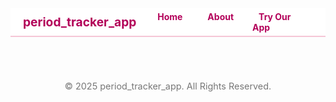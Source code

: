 <!DOCTYPE html>
<html lang="en">
<head>
  <meta charset="UTF-8" />
  <title>period_tracker_app</title>
  <style>
    :root {
      /* color variables */
      --soft-rose: #ffe2e2;
      --dark-rose: #b30059;
      --white: #fff;
      --text-color: #333;
    }

    body {
      margin: 0;
      font-family: Arial, sans-serif;
      background: var(--soft-rose);
      color: var(--text-color);
    }

    /* NAVIGATION */
    nav {
      background-color: var(--white);
      border-bottom: 2px solid #f5c6d6;
      display: flex;
      justify-content: space-between;
      align-items: center;
      padding: 0 20px;
      position: sticky;
      top: 0;
    }
    nav .brand {
      font-weight: bold;
      font-size: 1.2rem;
      color: var(--dark-rose);
      padding: 10px 0;
    }
    nav ul {
      list-style: none;
      display: flex;
      gap: 20px;
      margin: 0;
    }
    nav li {
      position: relative;
    }
    nav a {
      text-decoration: none;
      color: var(--dark-rose);
      font-weight: bold;
      padding: 10px;
    }
    nav a:hover {
      text-decoration: underline;
    }
    /* Dropdown */
    .dropdown {
      display: none;
      position: absolute;
      background: var(--white);
      box-shadow: 0 2px 5px rgba(0, 0, 0, 0.1);
      border: 1px solid #f2f2f2;
      top: 40px; /* below nav item */
      left: 0;
      z-index: 999;
    }
    .dropdown li {
      display: block;
      margin: 0;
      white-space: nowrap;
    }
    .dropdown li a {
      display: block;
      padding: 10px;
      color: var(--dark-rose);
    }
    nav li:hover .dropdown {
      display: block;
    }

    /* SECTIONS */
    section {
      padding: 40px 20px;
      max-width: 900px;
      margin: 0 auto;
    }
    h1, h2 {
      text-align: center;
      color: var(--dark-rose);
      margin-bottom: 20px;
    }
    .box {
      background: var(--white);
      border-radius: 8px;
      box-shadow: 0 2px 5px rgba(0,0,0,0.1);
      padding: 20px;
      margin-top: 20px;
    }
    .box p {
      line-height: 1.6;
    }
    .inline-links {
      text-align: center;
      margin-top: 20px;
    }

    /* TEAM */
    .team-member {
      display: flex;
      align-items: center;
      gap: 20px;
      margin-bottom: 20px;
    }
    .team-photo {
      width: 100px;
      height: 100px;
      background: #ddd url('https://via.placeholder.com/100') center/cover no-repeat;
      border-radius: 50%;
      flex-shrink: 0;
    }

    /* APP SECTION */
    .app-container {
      display: flex;
      flex-direction: column;
      gap: 30px;
    }
    .form-group {
      margin-bottom: 15px;
    }
    .form-group label {
      display: block;
      margin-bottom: 8px;
      font-weight: bold;
    }
    .form-group input {
      width: 100%;
      padding: 8px;
      border: 1px solid #ccc;
      border-radius: 4px;
    }
    .btn {
      background-color: var(--dark-rose);
      color: var(--white);
      padding: 10px 15px;
      border: none;
      border-radius: 4px;
      cursor: pointer;
      font-weight: bold;
    }
    .btn:hover {
      background-color: #a10050;
    }

    /* Auth forms */
    #login-form, #register-form {
      background: var(--white);
      border-radius: 8px;
      box-shadow: 0 1px 3px rgba(0,0,0,0.1);
      padding: 20px;
    }
    #register-form {
      display: none; /* hidden until user clicks register */
    }

    /* Main menu (buttons) after login */
    #app-menu {
      display: none; /* hidden until user logs in */
      text-align: center;
    }
    .app-buttons {
      display: flex;
      flex-wrap: wrap;
      gap: 10px;
      margin-top: 20px;
      justify-content: center;
    }
    .app-buttons button {
      flex: 1 0 180px;
      padding: 15px;
      border: none;
      border-radius: 8px;
      background-color: var(--dark-rose);
      color: var(--white);
      font-weight: bold;
      cursor: pointer;
    }
    .app-buttons button:hover {
      background-color: #a10050;
    }

    /* Calendar */
    #calendar-section {
      display: none; /* hidden by default, shown when user clicks 'Register My Period' */
      margin-top: 20px;
      text-align: center;
    }
    .calendar-grid {
      display: grid;
      grid-template-columns: repeat(7, 40px);
      gap: 10px;
      justify-content: center;
      margin-bottom: 20px;
    }
    .day {
      width: 40px;
      height: 40px;
      line-height: 40px;
      background: #fff;
      border-radius: 4px;
      cursor: pointer;
      box-shadow: 0 0 2px rgba(0,0,0,0.2);
      text-align: center;
      font-weight: bold;
      color: var(--dark-rose);
    }
    .day:hover {
      background-color: #fcd8d8;
    }
    .highlighted {
      background-color: #ffd8e8; /* highlight selected days */
    }

    footer {
      text-align: center;
      padding: 20px;
      font-size: 0.9rem;
      color: #777;
      margin-top: 50px;
    }

    /* Hide all sections by default except home (toggle with JS) */
    #home-section, #about-section, #mission-section, #team-section, #app-section {
      display: none;
    }
  </style>
</head>
<body>
  <!-- NAV -->
  <nav>
    <div class="brand">period_tracker_app</div>
    <ul>
      <li><a href="#home" onclick="showSection('home-section')">Home</a></li>
      <li>
        <a href="#">About</a>
        <ul class="dropdown">
          <li><a href="#mission" onclick="showSection('mission-section')">Mission</a></li>
          <li><a href="#team" onclick="showSection('team-section')">Team</a></li>
        </ul>
      </li>
      <li><a href="#app" onclick="showSection('app-section')">Try Our App</a></li>
    </ul>
  </nav>

  <!-- HOME SECTION -->
  <section id="home-section">
    <h1>Welcome to period_tracker_app</h1>
    <div class="box">
      <p>
        period_tracker_app is designed to help you understand, track, and manage your menstrual cycle in a way that’s especially friendly for teens (and their families). We want to simplify this journey and empower you to feel confident about your body—every step of the way.
      </p>
      <p>
        The idea for this app was born when my little sister first started her period. I wanted to help her feel informed, comfortable, and prepared—yet every period-tracking app I found was overwhelming, dense, or simply not designed for younger audiences. As I spoke with more women, from teenagers to college students, I realized they too were dissatisfied with existing apps. Many struggled to understand their cycles, and the information they received in schools or at home felt incomplete.
      </p>
      <p>
        Parents also voiced their concerns. Some wanted to share more detailed knowledge about topics like sexual health, hormones, and cycle tracking; others preferred a more gradual approach. They needed a resource that could adapt to each family’s comfort level. Seeing this universal need for a teen-friendly, parent-approved, and truly empowering platform, I decided to build an app that would close these gaps—one that balances in-depth knowledge with a thoughtful presentation for young minds.
      </p>
    </div>
  </section>

  <!-- MISSION SECTION -->
  <section id="mission-section">
    <h2>Our Mission</h2>
    <div class="box">
      <p>
        Our mission is to offer high-quality resources for teens and families navigating menstrual health. We strive to empower young people with the right tools and knowledge—while respecting each family’s comfort level for educational detail. By helping teens learn how to harness their hormones for wellness, productivity, and self-care, we believe we can close the gap between confusion and clarity.
      </p>
      <p>
        Ultimately, we aim to foster healthier, more informed communities—one cycle at a time.
      </p>
    </div>
  </section>

  <!-- TEAM SECTION -->
  <section id="team-section">
    <h2>Team</h2>
    <div class="box">
      <div class="team-member">
        <div class="team-photo"></div>
        <div>
          <p><strong>Brady</strong></p>
          <p>Founder of period_tracker_app, dedicated to creating a safe, educational platform for teens.</p>
        </div>
      </div>
      <p>We’re looking for:</p>
      <ul>
        <li>A Software Engineer to help grow and maintain the app’s features</li>
        <li>A Health Specialist to transform medical information into digestible, teen-friendly content</li>
        <li>A Marketing Advisor to reach more families and spread the word about our mission</li>
      </ul>
    </div>
  </section>

  <!-- TRY OUR APP SECTION -->
  <section id="app-section">
    <h2>Try Our App</h2>
    <div class="app-container">
      <!-- LOGIN FORM -->
      <div id="login-form">
        <h3>Log In</h3>
        <div class="form-group">
          <label for="login-username">Username:</label>
          <input type="text" id="login-username" placeholder="Enter username" />
        </div>
        <div class="form-group">
          <label for="login-password">Password:</label>
          <input type="password" id="login-password" placeholder="Enter password" />
        </div>
        <button class="btn" onclick="loginUser()">Log In</button>
        <br /><br />
        <button class="btn" onclick="toggleRegister()">Register</button>
      </div>

      <!-- REGISTER FORM -->
      <div id="register-form">
        <h3>Register</h3>
        <div class="form-group">
          <label for="reg-username">Username:</label>
          <input type="text" id="reg-username" placeholder="Create username" />
        </div>
        <div class="form-group">
          <label for="reg-password">Password:</label>
          <input type="password" id="reg-password" placeholder="Create password" />
        </div>
        <button class="btn" onclick="registerUser()">Create Account</button>
        <br /><br />
        <button class="btn" onclick="toggleRegister()">Back to Login</button>
      </div>

      <!-- MAIN MENU AFTER LOGIN -->
      <div id="app-menu">
        <h3>Welcome, <span id="user-welcome"></span>!</h3>
        <p>Your unique ID: <span id="user-id"></span></p>

        <div class="app-buttons">
          <button onclick="toggleCalendar()">Register My Period</button>
          <button>Learning My Cycle</button>
          <button>Protecting Myself</button>
          <button>My Mental Health</button>
          <button>Ring-Health</button>
          <button>Productivity</button>
        </div>

        <!-- CALENDAR SECTION -->
        <div id="calendar-section">
          <h4>Click on any date(s) to register your period days</h4>
          <div class="calendar-grid" id="calendar-grid"></div>
        </div>
      </div>
    </div>
  </section>

  <footer>
    &copy; 2025 period_tracker_app. All Rights Reserved.
  </footer>

  <script>
    /*************************
     * NAV SHOW/HIDE SECTIONS
     *************************/
    function showSection(id) {
      document.getElementById('home-section').style.display = 'none';
      document.getElementById('mission-section').style.display = 'none';
      document.getElementById('team-section').style.display = 'none';
      document.getElementById('app-section').style.display = 'none';

      document.getElementById(id).style.display = 'block';
    }
    // Show home by default:
    showSection('home-section');

    /******************************
     * LOGIN / REGISTER LOGIC
     ******************************/
    const loginForm    = document.getElementById('login-form');
    const registerForm = document.getElementById('register-form');
    const appMenu      = document.getElementById('app-menu');

    let users = JSON.parse(localStorage.getItem('users')) || {};

    function toggleRegister() {
      // Hide login, show register or vice versa
      if (registerForm.style.display === 'none') {
        registerForm.style.display = 'block';
        loginForm.style.display = 'none';
      } else {
        registerForm.style.display = 'none';
        loginForm.style.display = 'block';
      }
    }

    function registerUser() {
      const username = document.getElementById('reg-username').value.trim();
      const password = document.getElementById('reg-password').value.trim();
      if (!username || !password) {
        alert('Please provide a username and password.');
        return;
      }
      if (users[username]) {
        alert('Username already exists. Choose another.');
        return;
      }
      // Create a random user ID
      const userId = 'ID-' + Math.floor(Math.random() * 1000000);

      users[username] = {
        password: password,
        id: userId,
        periods: [] // array of selected days
      };
      localStorage.setItem('users', JSON.stringify(users));

      alert(`Welcome, ${username}! Your account is created. Your ID: ${userId}`);
      // Switch back to login form
      toggleRegister();
    }

    function loginUser() {
      const username = document.getElementById('login-username').value.trim();
      const password = document.getElementById('login-password').value.trim();

      if (users[username] && users[username].password === password) {
        // Successful login
        document.getElementById('user-welcome').textContent = username;
        document.getElementById('user-id').textContent = users[username].id;

        loginForm.style.display    = 'none';
        registerForm.style.display = 'none';
        appMenu.style.display      = 'block';
      } else {
        alert('Invalid credentials. Please try again.');
      }
    }

    /******************************
     * CALENDAR LOGIC
     ******************************/
    const calendarGrid = document.getElementById('calendar-grid');
    const monthsToShow = 1; // just 1 month example
    const daysInMonth  = 31; // for a single example month
    let currentUser    = null;

    function initCalendar() {
      // Create day cells
      for (let d = 1; d <= daysInMonth; d++) {
        const dayCell = document.createElement('div');
        dayCell.className = 'day';
        dayCell.textContent = d;
        dayCell.addEventListener('click', () => toggleDaySelection(d));
        calendarGrid.appendChild(dayCell);
      }
    }

    // Highlight stored days if user reopens calendar
    function renderSelectedDays() {
      // If no user is logged in, skip
      currentUser = document.getElementById('user-welcome').textContent;
      if (!currentUser || !users[currentUser]) return;

      // Get user's selected days
      const selectedDays = users[currentUser].periods || [];
      // Clear all highlights
      const dayCells = calendarGrid.querySelectorAll('.day');
      dayCells.forEach(cell => {
        cell.classList.remove('highlighted');
      });

      // Re-highlight user-saved days
      selectedDays.forEach(day => {
        const cell = dayCells[day - 1];
        if (cell) {
          cell.classList.add('highlighted');
        }
      });
    }

    function toggleDaySelection(day) {
      currentUser = document.getElementById('user-welcome').textContent;
      if (!currentUser) {
        alert('Please log in first.');
        return;
      }

      let selectedDays = users[currentUser].periods;
      if (selectedDays.includes(day)) {
        // remove day
        selectedDays = selectedDays.filter(d => d !== day);
      } else {
        // add day
        selectedDays.push(day);
      }
      users[currentUser].periods = selectedDays;
      localStorage.setItem('users', JSON.stringify(users));
      renderSelectedDays();
    }

    function toggleCalendar() {
      const calendarSection = document.getElementById('calendar-section');
      // Show/hide calendar
      if (calendarSection.style.display === 'none') {
        calendarSection.style.display = 'block';
        initCalendar();
        renderSelectedDays();
      } else {
        calendarSection.style.display = 'none';
      }
    }

    // Start: no calendar rendered yet
  </script>
</body>
</html>
